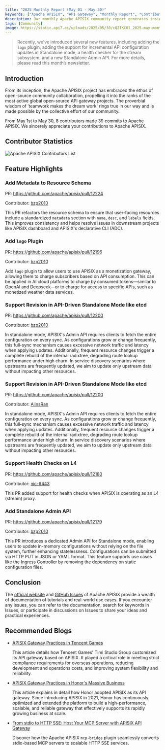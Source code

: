 ```yaml
---
title: "2025 Monthly Report (May 01 - May 30)"
keywords: ["Apache APISIX", "API Gateway", "Monthly Report", "Contributor"]
description: Our monthly Apache APISIX community report generates insights into the project's monthly developments. The reports provide a pathway into the Apache APISIX community, ensuring that you stay well-informed and actively involved.
tags: [Community]
image: https://static.api7.ai/uploads/2025/05/30/cQZIKC0l_2025-may-monthly-report-cover-en.webp
---
```


> Recently, we've introduced several new features, including adding the `lago` plugin, adding the support for incremental API configuration updates in Standalone mode, a health checker for the stream subsystem, and a new Standalone Admin API. For more details, please read this month’s newsletter.
<!--truncate-->

## Introduction

From its inception, the Apache APISIX project has embraced the ethos of open-source community collaboration, propelling it into the ranks of the most active global open-source API gateway projects. The proverbial wisdom of 'teamwork makes the dream work' rings true in our way and is made possible by the collective effort of our community.

From May 1st to May 30, 8 contributors made 39 commits to Apache APISIX. We sincerely appreciate your contributions to Apache APISIX.

## Contributor Statistics

![Apache APISIX Contributors List](https://static.api7.ai/uploads/2025/05/30/0OnqOGTo_may-contributor-list.webp)

## Feature Highlights

### Add Metadata to Resource Schema

PR: https://github.com/apache/apisix/pull/12224

Contributor: [bzp2010](https://github.com/bzp2010)

This PR refactors the resource schema to ensure that user-facing resources include a standardized `metadata` section with `name`, `desc`, and `labels` fields. This improves consistency and helps resolve issues in downstream projects like APISIX dashboard and APISIX's declarative CLI (ADC).

### Add `lago` Plugin

PR: https://github.com/apache/apisix/pull/12196

Contributor: [bzp2010](https://github.com/bzp2010)

Add `lago` plugin to allow users to use APISIX as a monetization gateway, allowing them to charge subscribers based on API consumption. This can be applied in AI cloud platforms to charge by consumed tokens—similar to OpenAI and Deepseek—or to charge for access to specific APIs, such as monetized weather data services.

### Support Revision in API-Driven Standalone Mode like etcd

PR: https://github.com/apache/apisix/pull/12200

Contributor: [bzp2010](https://github.com/bzp2010)

In standalone mode, APISIX's Admin API requires clients to fetch the entire configuration on every sync. As configurations grow or change frequently, this full-sync mechanism causes excessive network traffic and latency when applying updates. Additionally, frequent resource changes trigger a complete rebuild of the internal radixtree, degrading route lookup performance under high churn. In service discovery scenarios where upstreams are frequently updated, we aim to update only upstream data without impacting other resources.

### Support Revision in API-Driven Standalone Mode like etcd

PR: https://github.com/apache/apisix/pull/12200

Contributor: [AlinsRan](https://github.com/AlinsRan)

In standalone mode, APISIX's Admin API requires clients to fetch the entire configuration on every sync. As configurations grow or change frequently, this full-sync mechanism causes excessive network traffic and latency when applying updates. Additionally, frequent resource changes trigger a complete rebuild of the internal radixtree, degrading route lookup performance under high churn. In service discovery scenarios where upstreams are frequently updated, we aim to update only upstream data without impacting other resources.

### Support Health Checks on L4

PR: https://github.com/apache/apisix/pull/12180

Contributor: [nic-6443](https://github.com/nic-6443)

This PR added support for health checks when APISIX is operating as an L4 (stream) proxy.

### Add Standalone Admin API

PR: https://github.com/apache/apisix/pull/12179

Contributor: [bzp2010](https://github.com/bzp2010)

This PR introduces a dedicated Admin API for Standalone mode, enabling users to update in-memory configurations without relying on the file system, further enhancing statelessness. Configurations can be submitted via HTTP PUT in JSON or YAML format. This feature supports use cases like the Ingress Controller by removing the dependency on static configuration files.

## Conclusion

The [official website](https://apisix.apache.org/) and [GitHub Issues](https://github.com/apache/apisix/issues) of Apache APISIX provide a wealth of documentation of tutorials and real-world use cases. If you encounter any issues, you can refer to the documentation, search for keywords in Issues, or participate in discussions on Issues to share your ideas and practical experiences.

## Recommended Blogs

- [APISIX Gateway Practices in Tencent Games](https://apisix.apache.org/blog/2025/05/07/apisix-gateway-practice-in-tencent-timi/)

  This article details how Tencent Games' Timi Studio Group customized its API gateway based on APISIX. It played a critical role in meeting strict compliance requirements for overseas operations, reducing development and operations costs, and improving system flexibility and reliability.

- [APISIX Gateway Practices in Honor's Massive Business](https://apisix.apache.org/blog/2025/04/27/apisix-honor-gateway-practice-in-massive-business/)

  This article explains in detail how Honor adopted APISIX as its API gateway. Since introducing APISIX in 2021, Honor has continuously optimized and extended the platform to build a high-performance, scalable, and reliable gateway that effectively supports its rapidly growing business at scale.

- [From stdio to HTTP SSE: Host Your MCP Server with APISIX API Gateway](https://apisix.apache.org/blog/2025/04/21/host-mcp-server-with-api-gateway/)

  Discover how the Apache APISIX `mcp-bridge` plugin seamlessly converts stdio-based MCP servers to scalable HTTP SSE services.
